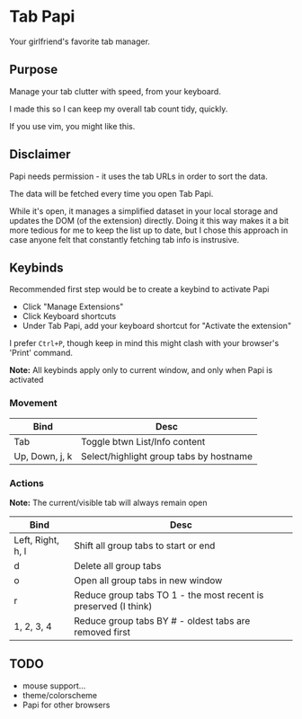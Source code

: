 # Tab Papi

Your girlfriend's favorite tab manager.

## Purpose

Manage your tab clutter with speed, from your keyboard.

I made this so I can keep my overall tab count tidy, quickly.

If you use vim, you might like this.

## Disclaimer

Papi needs permission - it uses the tab URLs in order to sort the data.

The data will be fetched every time you open Tab Papi.

While it's open, it manages a simplified dataset in your local storage and
updates the DOM (of the extension) directly. Doing it this way makes it a bit
more tedious for me to keep the list up to date, but I chose this approach in
case anyone felt that constantly fetching tab info is instrusive.

## Keybinds

Recommended first step would be to create a keybind to activate Papi

- Click "Manage Extensions"
- Click Keyboard shortcuts
- Under Tab Papi, add your keyboard shortcut for "Activate the extension"

I prefer `Ctrl+P`, though keep in mind this might clash with your browser's 'Print'
command.

**Note:** All keybinds apply only to current window, and only when Papi is activated

### Movement

| Bind | Desc |
| -------- | ------- |
| Tab | Toggle btwn List/Info content |
| Up, Down, j, k | Select/highlight group tabs by hostname |

### Actions

**Note:** The current/visible tab will always remain open

| Bind | Desc |
| -------- | ------- |
| Left, Right, h, l | Shift all group tabs to start or end |
| d | Delete all group tabs |
| o | Open all group tabs in new window |
| r | Reduce group tabs TO 1 - the most recent is preserved (I think)
| 1, 2, 3, 4 | Reduce group tabs BY # - oldest tabs are removed first

## TODO

- mouse support...
- theme/colorscheme
- Papi for other browsers
